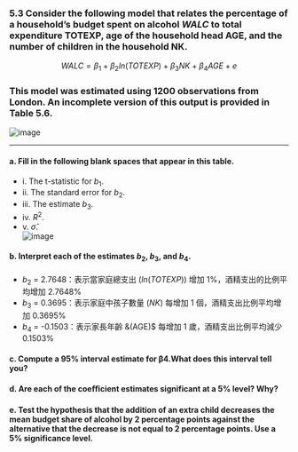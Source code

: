 ### 5.3 Consider the following model that relates the percentage of a household’s budget spent on alcohol *WALC* to total expenditure TOTEXP, age of the household head AGE, and the number of children in the household NK.

$$
WALC = \beta_1 + \beta_2 ln(TOTEXP)+ \beta_3NK + \beta_4AGE +e
$$

### This model was estimated using 1200 observations from London. An incomplete version of this output is provided in Table 5.6.

![image](https://github.com/user-attachments/assets/9a55b09e-90a5-4089-81e2-a4f5e829dc2d)

---

#### a. Fill in the following blank spaces that appear in this table.
- i. The t-statistic for $b_1$.
- ii. The standard error for $b_2$.
- iii. The estimate $b_3$.
- iv. $R^2$.
- v. $\hat{\sigma}$.    
![image](https://github.com/user-attachments/assets/478cf283-4bb1-4bf5-8969-a898694439b1)
#### b. Interpret each of the estimates $b_2$, $b_3$, and $b_4$.

- $b_2$ = 2.7648：表示當家庭總支出 $(ln(TOTEXP))$ 增加 1%，酒精支出的比例平均增加 2.7648%
- $b_3$ = 0.3695：表示家庭中孩子數量 $(NK)$ 每增加 1 個，酒精支出比例平均增加 0.3695%
- $b_4$ = -0.1503：表示家長年齡 &(AGE)$ 每增加 1 歲，酒精支出比例平均減少 0.1503%

#### c. Compute a 95% interval estimate for β4.What does this interval tell you?

#### d. Are each of the coeﬃcient estimates significant at a 5% level? Why?

#### e. Test the hypothesis that the addition of an extra child decreases the mean budget share of alcohol by 2 percentage points against the alternative that the decrease is not equal to 2 percentage points. Use a 5% significance level.
